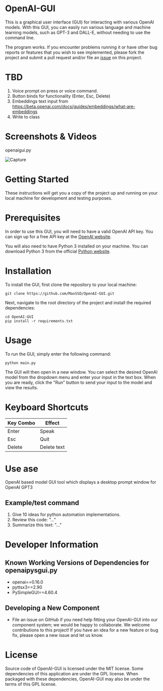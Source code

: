 # OpenAI-GUI

This is a graphical user interface (GUI) for interacting with various OpenAI models. With this GUI, you can easily run various language and machine learning models, such as GPT-3 and DALL-E, without needing to use the command line.

The program works. If you encounter problems running it or have other bug reports or features that you wish to see implemented, please fork the project and submit a pull request and/or file an [issue](https://github.com/MaxSSD/OpenAI-GUI/issues) on this project.

# TBD
1. Voice prompt on press or voice command.
2. Button binds for functionality (Enter, Esc, Delete)
3. Embeddings text input from https://beta.openai.com/docs/guides/embeddings/what-are-embeddings
4. Write to class

# Screenshots & Videos
openaigui.py

![Capture](https://user-images.githubusercontent.com/86234226/210730764-868f82f4-9c65-4139-bebc-d34e6d811e0b.PNG)

# Getting Started
These instructions will get you a copy of the project up and running on your local machine for development and testing purposes.

# Prerequisites
In order to use this GUI, you will need to have a valid OpenAI API key. You can sign up for a free API key at the [OpenAI website](https://www.python.org/downloads/).

You will also need to have Python 3 installed on your machine. You can download Python 3 from the official [Python website](https://www.python.org/downloads/).

# Installation
To install the GUI, first clone the repository to your local machine:

```
git clone https://github.com/MaxSSD/OpenAI-GUI.git
```
Next, navigate to the root directory of the project and install the required dependencies:
```
cd OpenAI-GUI
pip install -r requirements.txt
```
# Usage
To run the GUI, simply enter the following command:
```
python main.py
```
The GUI will then open in a new window. You can select the desired OpenAI model from the dropdown menu and enter your input in the text box. When you are ready, click the "Run" button to send your input to the model and view the results.

# Keyboard Shortcuts
| Key Combo                 | Effect                                             |
| ------------------------- | -------------------------------------------------- |
| Enter                     | Speak                                              |
| Esc                       | Quit                                               |
| Delete                    | Delete text                                        |


# Use ase
OpenAI based model GUI tool which displays a desktop prompt window for OpenAI GPT3

## Example/test command
1. Give 10 ideas for python automation implementations.
2. Review this code: "..."
3. Summarize this text: "..."

# Developer Information
## Known Working Versions of Dependencies for openaipysgui.py
* openai==0.16.0
* pyttsx3==2.90
* PySimpleGUI==4.60.4

## Developing a New Component
* File an issue on GitHub if you need help fitting your OpenAI-GUI into our component system; we would be happy to collaborate. We welcome contributions to this project! If you have an idea for a new feature or bug fix, please open a new issue and let us know.

# License
Source code of OpenAI-GUI is licensed under the MIT license.
Some dependencies of this application are under the GPL license. When packaged with these dependencies, OpenAI-GUI may also be under the terms of this GPL license.
